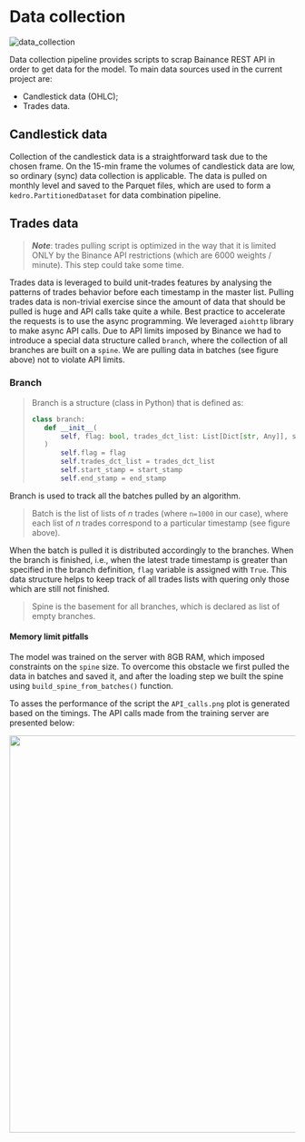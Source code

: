 # Data collection

![data_collection](https://github.com/AlexanderShulzhenko/volatility-prediction/assets/80621503/3118d39d-c9fb-4c7d-b673-c00a6b21d3d0)

Data collection pipeline provides scripts to scrap Bainance REST API in order to get data for the model. To main data sources used in the current project are:
- Candlestick data (OHLC);
- Trades data.

## Candlestick data
Collection of the candlestick data is a straightforward task due to the chosen frame. On the 15-min frame the volumes of candlestick data are low, so ordinary (sync) data collection is applicable. The data is pulled on monthly level and saved to the Parquet files, which are used to form a `kedro.PartitionedDataset` for data combination pipeline.

## Trades data
> ***Note***: trades pulling script is optimized in the way that it is limited ONLY by the Binance API restrictions (which are 6000 weights / minute). This step could take some time.

Trades data is leveraged to build unit-trades features by analysing the patterns of trades behavior before each timestamp in the master list. Pulling trades data is non-trivial exercise since the amount of data that should be pulled is huge and API calls take quite a while. Best practice to accelerate the requests is to use the async programming. We leveraged `aiohttp` library to make async API calls. Due to API limits imposed by Binance we had to introduce a special data structure called `branch`, where the collection of all branches are built on a `spine`. We are pulling data in batches (see figure above) not to violate API limits.

### Branch
> Branch is a structure (class in Python) that is defined as:
> ```python
> class branch:
>    def __init__(
>        self, flag: bool, trades_dct_list: List[Dict[str, Any]], start_stamp: str, end_stamp: str
>    )
>        self.flag = flag
>        self.trades_dct_list = trades_dct_list
>        self.start_stamp = start_stamp
>        self.end_stamp = end_stamp
> ```

Branch is used to track all the batches pulled by an algorithm.

> Batch is the list of lists of *n* trades (where `n=1000` in our case), where each list of *n* trades correspond to a particular timestamp (see figure above).

When the batch is pulled it is distributed accordingly to the branches. When the branch is finished, i.e., when the latest trade timestamp is greater than specified in the branch definition, `flag` variable is assigned with `True`. This data structure helps to keep track of all trades lists with quering only those which are still not finished.

> Spine is the basement for all branches, which is declared as list of empty branches.

#### Memory limit pitfalls
The model was trained on the server with 8GB RAM, which imposed constraints on the `spine` size. To overcome this obstacle we first pulled the data in batches and saved it, and after the loading step we built the spine using `build_spine_from_batches()` function.

To asses the performance of the script the `API_calls.png` plot is generated based on the timings. The API calls made from the training server are presented below:

<img src=https://github.com/AlexanderShulzhenko/volatility-prediction/assets/80621503/ab2aa81c-e93b-4634-9b02-faa59f7528ab width="1000" height="700" />
